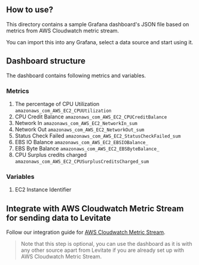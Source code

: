 ## How to use?

This directory contains a sample Grafana dashboard's JSON file based on metrics from AWS Cloudwatch metric stream.

You can import this into any Grafana, select a data source and start using it.

## Dashboard structure

The dashboard contains following metrics and variables.

### Metrics

1. The percentage of CPU Utilization `amazonaws_com_AWS_EC2_CPUUtilization`
2. CPU Credit Balance `amazonaws_com_AWS_EC2_CPUCreditBalance`
3. Network In `amazonaws_com_AWS_EC2_NetworkIn_sum`
4. Network Out `amazonaws_com_AWS_EC2_NetworkOut_sum`
5. Status Check Failed `amazonaws_com_AWS_EC2_StatusCheckFailed_sum`
6. EBS IO Balance `amazonaws_com_AWS_EC2_EBSIOBalance_`
7. EBS Byte Balance `amazonaws_com_AWS_EC2_EBSByteBalance_`
8. CPU Surplus credits charged `amazonaws_com_AWS_EC2_CPUSurplusCreditsCharged_sum`

### Variables

1. EC2 Instance Identifier

## Integrate with AWS Cloudwatch Metric Stream for sending data to Levitate

Follow our integration guide for [AWS Cloudwatch Metric Stream](https://docs.last9.io/docs/how-to-send-cloudwatch-metrics-to-levitate-via-aws-cloudstream).

> Note that this step is optional, you can use the dashboard as it is with any other source apart from Levitate if you are already set up with AWS Cloudwatch Metric Stream.
